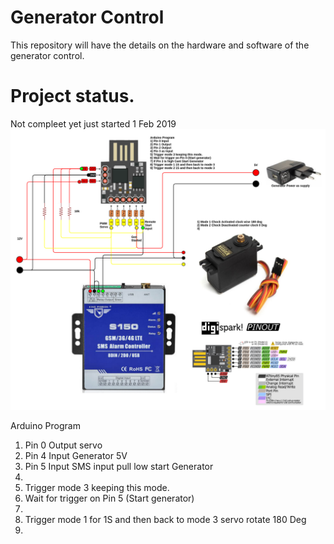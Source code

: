 # Generator Control

This repository will have the details on the hardware and software of the generator control.
# Project status.
Not compleet yet just started 1 Feb 2019<br>
![Generator Control](doc/Generator_Controle_servo.png?raw=true "Generator Contol")<br>

Arduino Program

1) Pin 0 Output servo
2) Pin 4 Input Generator 5V 
3) Pin 5 Input SMS input pull low start Generator  
4) 
5) Trigger mode 3 keeping this mode.
6) Wait for trigger on Pin 5 (Start generator)
7)  
8) Trigger mode 1 for 1S and then back to mode 3 servo rotate 180 Deg
9) 


